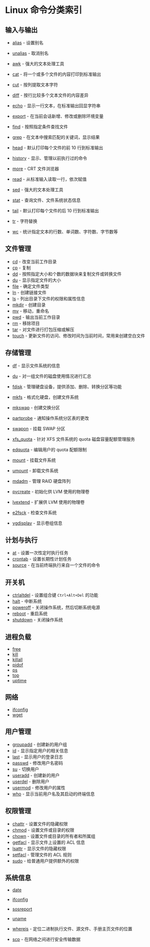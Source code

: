 # Linux 命令分类索引

## 输入与输出

- [alias](alias.md) - 设置别名
- [unalias](unalias.md) - 取消别名

- [awk](awk.md) - 强大的文本处理工具
- [cat](cat.md) - 将一个或多个文件的内容打印到标准输出
- [cut](cut.md) - 按列提取文本字符
- [diff](diff.md) - 按行比较多个文本文件的内容差异
- [echo](echo.md) - 显示一行文本，在标准输出回显字符串
- [export](export.md) - 在当前会话新增、修改或删除环境变量
- [find](find.md) - 按照指定条件查找文件
- [grep](grep.md) - 在文本中搜索匹配的关键词，显示结果
- [head](head.md) - 默认打印每个文件的前 10 行到标准输出
- [history](history.md) - 显示、管理以前执行过的命令
- [more](more.md) - CRT 文件浏览器
- [read](read.md) - 从标准输入读取一行，依次赋值
- [sed](sed.md) - 强大的文本处理工具
- [stat](stat.md) - 查询文件、文件系统状态信息
- [tail](tail.md) - 默认打印每个文件的后 10 行到标准输出
- [tr](tr.md) - 字符替换
- [wc](wc.md) - 统计指定文本的行数、单词数、字符数、字节数等

## 文件管理

- [cd](cd.md) - 改变当前工作目录
- [cp](cp.md) - 复制
- [dd](dd.md) - 按照指定大小和个数的数据块来复制文件或转换文件
- [du](du.md) - 显示指定文件的大小
- [file](file.md) - 确定文件类型
- [ln](ln.md) - 创建链接文件
- [ls](ls.md) - 列出目录下文件的权限和属性信息
- [mkdir](mkdir.md) - 创建目录
- [mv](mv.md) - 移动，重命名
- [pwd](pwd.md) - 输出当前工作目录
- [rm](rm.md) - 移除项目
- [tar](tar.md) - 对文件进行打包压缩或解压
- [touch](touch.md) - 更新文件的访问、修改时间为当前时间，常用来创建空白文件

## 存储管理

- [df](df.md) - 显示文件系统的信息
- [du](du.md) - 对一组文件的磁盘使用情况进行汇总
- [fdisk](fdisk.md) - 管理硬盘设备，提供添加、删除、转换分区等功能
- [mkfs](mkfs.md) - 格式化硬盘，创建文件系统
- [mkswap](mkswap.md) - 创建交换分区
- [partprobe](partprobe.md) - 通知操作系统分区表的更改
- [swapon](swapon.md) - 挂载 SWAP 分区
- [xfs_quota](xfs_quota.md) - 针对 XFS 文件系统的 quota 磁盘容量配额管理服务
- [edquota](edquota.md) - 编辑用户的 quota 配额限制

- [mount](mount.md) - 挂载文件系统
- [umount](umount.md) - 卸载文件系统

- [mdadm](mdadm.md) - 管理 RAID 硬盘阵列
- [pvcreate](pvcreate.md) - 初始化供 LVM 使用的物理卷
- [lvextend](lvextend.md) - 扩展供 LVM 使用的物理卷
- [e2fsck](e2fsck.md) - 检查文件系统
- [vgdisplay](vgdisplay.md) - 显示卷组信息

## 计划与执行

- [at](at.md) - 设置一次性定时执行任务
- [crontab](crontab.md) - 设置长期性计划任务
- [source](source.md) - 在当前终端执行来自一个文件的命令

## 开关机

- [ctrlaltdel](ctrlaltdel.md) - 设置组合键 `Ctrl+Alt+Del` 的功能
- [halt](halt.md) - 中断系统
- [poweroff](poweroff.md) - 关闭操作系统，然后切断系统电源
- [reboot](reboot.md) - 重启系统
- [shutdown](shutdown.md) - 关闭操作系统

## 进程负载

- [free](free.md)
- [kill](kill.md)
- [killall](killall.md)
- [pidof](pidof.md)
- [ps](ps.md)
- [top](top.md)
- [uptime](uptime.md)

## 网络

- [ifconfig](ifconfig.md)
- [wget](wget.md)

## 用户管理

- [groupadd](groupadd.md) - 创建新的用户组
- [id](id.md) - 显示指定用户的相关信息
- [last](last.md) - 显示用户的登录日志
- [passwd](passwd.md) - 修改用户名密码
- [su](su.md) - 切换用户
- [useradd](useradd.md) - 创建新的用户
- [userdel](userdel.md) - 删除用户
- [usermod](usermod.md) - 修改用户的属性
- [who](who.md) - 显示当前用户名及其启动的终端信息

## 权限管理

- [chattr](chattr.md) - 设置文件的隐藏权限
- [chmod](chmod.md) - 设置文件或目录的权限
- [chown](chown.md) - 设置文件或目录的所有者和所属组
- [getfacl](getfacl.md) - 显示文件上设置的 ACL 信息
- [lsattr](lsattr.md) - 显示文件的隐藏权限
- [setfacl](setfacl.md) - 管理文件的 ACL 规则
- [sudo](sudo.md) - 给普通用户提供额外的权限

## 系统信息

- [date](date.md)
- [ifconfig](ifconfig.md)
- [sosreport](sosreport.md)
- [uname](uname.md)
- [whereis](whereis.md) - 定位二进制执行文件、源文件、手册主页文件的位置

- [scp](scp.md) - 在网络之间进行安全传输数据
